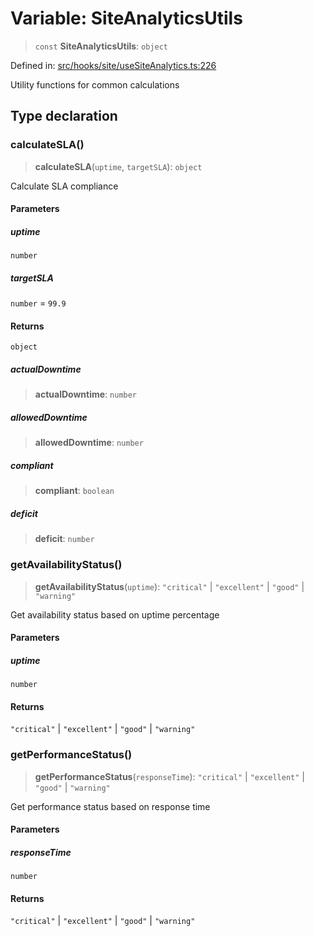 # Variable: SiteAnalyticsUtils

> `const` **SiteAnalyticsUtils**: `object`

Defined in: [src/hooks/site/useSiteAnalytics.ts:226](https://github.com/Nick2bad4u/Uptime-Watcher/blob/3cce0c3b352c8390536ca3c7399ece50a05faf18/src/hooks/site/useSiteAnalytics.ts#L226)

Utility functions for common calculations

## Type declaration

### calculateSLA()

> **calculateSLA**(`uptime`, `targetSLA`): `object`

Calculate SLA compliance

#### Parameters

##### uptime

`number`

##### targetSLA

`number` = `99.9`

#### Returns

`object`

##### actualDowntime

> **actualDowntime**: `number`

##### allowedDowntime

> **allowedDowntime**: `number`

##### compliant

> **compliant**: `boolean`

##### deficit

> **deficit**: `number`

### getAvailabilityStatus()

> **getAvailabilityStatus**(`uptime`): `"critical"` \| `"excellent"` \| `"good"` \| `"warning"`

Get availability status based on uptime percentage

#### Parameters

##### uptime

`number`

#### Returns

`"critical"` \| `"excellent"` \| `"good"` \| `"warning"`

### getPerformanceStatus()

> **getPerformanceStatus**(`responseTime`): `"critical"` \| `"excellent"` \| `"good"` \| `"warning"`

Get performance status based on response time

#### Parameters

##### responseTime

`number`

#### Returns

`"critical"` \| `"excellent"` \| `"good"` \| `"warning"`

